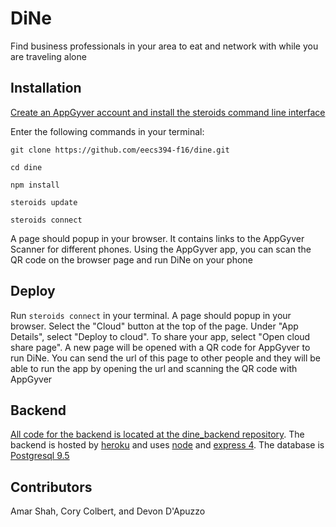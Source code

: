 # DiNe

Find business professionals in your area to eat and network with while you are traveling alone

## Installation

[Create an AppGyver account and install the steroids command line interface](http://www.appgyver.io/steroids/getting_started)

Enter the following commands in your terminal: 

`git clone https://github.com/eecs394-f16/dine.git`

`cd dine`

`npm install`

`steroids update`

`steroids connect`

A page should popup in your browser. It contains links to the AppGyver Scanner for different phones. Using the AppGyver app, you can scan the QR code on the browser page and run DiNe on your phone

## Deploy

Run `steroids connect` in your terminal. A page should popup in your browser. Select the "Cloud" button at the top of the page. Under "App Details", select "Deploy to cloud". To share your app, select "Open cloud share page". A new page will be opened with a QR code for AppGyver to run DiNe. You can send the url of this page to other people and they will be able to run the app by opening the url and scanning the QR code with AppGyver 

## Backend

[All code for the backend is located at the dine_backend repository](https://github.com/eecs394-f16/dine_backend). The backend is hosted by [heroku](https://www.heroku.com/home) and uses [node](https://nodejs.org/en/) and [express 4](http://expressjs.com/). The database is [Postgresql 9.5](https://www.postgresql.org/) 

## Contributors

Amar Shah, Cory Colbert, and Devon D'Apuzzo








